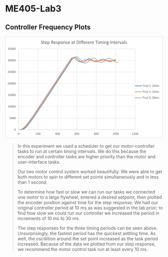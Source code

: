 # ME405-Lab3
## Controller Frequency Plots
![Motor Flywheel Step Response at Varying Timing Intervals](ME405_Lab3_Step_Response_Different_Timing_Intervals.png)
> In this experiment we used a scheduler to get our motor-controller tasks
> to run at certain timing intervals. We do this because the encoder and 
> controller tasks are higher priority than the motor and user-interface 
> tasks. 
> 
> Our two motor control system worked beautifully. We were able to get both
> motors to spin to different set points simultaneously and in less than 1
> second. 
> 
> To determine how fast or slow we can run our tasks we connected one motor 
> to a large flywheel, entered a desired setpoint, then plotted the encoder
> position against time for the step response. We had our original controller
> period at 10 ms as was suggested in the lab prior; to find how slow we could
> run our controller we increased the period in increments of 10 ms to 30 ms. 
>
> The step responses for the three timing periods can be seen above. 
> Unsurprisingly, the fastest period has the quickest settling time. As well,
> the oscillition around the set point increased as the task period increased.
> Because of the data we plotted from our step response, we recommend the
> motor control task run at least every 10 ms.
